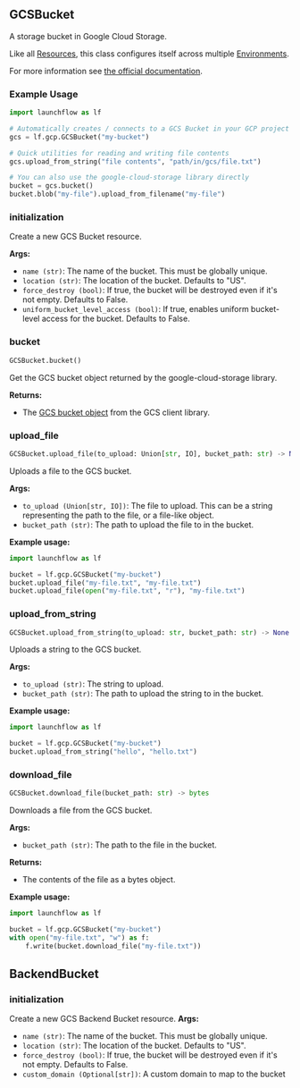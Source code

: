 ## GCSBucket

A storage bucket in Google Cloud Storage.

Like all [Resources](/docs/concepts/resources), this class configures itself across multiple [Environments](/docs/concepts/environments).

For more information see [the official documentation](https://cloud.google.com/storage/docs/overview).

### Example Usage
```python
import launchflow as lf

# Automatically creates / connects to a GCS Bucket in your GCP project
gcs = lf.gcp.GCSBucket("my-bucket")

# Quick utilities for reading and writing file contents
gcs.upload_from_string("file contents", "path/in/gcs/file.txt")

# You can also use the google-cloud-storage library directly
bucket = gcs.bucket()
bucket.blob("my-file").upload_from_filename("my-file")
```

### initialization

Create a new GCS Bucket resource.

**Args:**
- `name (str)`: The name of the bucket. This must be globally unique.
- `location (str)`: The location of the bucket. Defaults to "US".
- `force_destroy (bool)`: If true, the bucket will be destroyed even if it's not empty. Defaults to False.
- `uniform_bucket_level_access (bool)`: If true, enables uniform bucket-level access for the bucket. Defaults to False.

### bucket

```python
GCSBucket.bucket()
```

Get the GCS bucket object returned by the google-cloud-storage library.

**Returns:**
- The [GCS bucket object](https://cloud.google.com/python/docs/reference/storage/latest/google.cloud.storage.bucket.Bucket) from the GCS client library.

### upload\_file

```python
GCSBucket.upload_file(to_upload: Union[str, IO], bucket_path: str) -> None
```

Uploads a file to the GCS bucket.

**Args:**
- `to_upload (Union[str, IO])`: The file to upload. This can be a string representing the path to the file, or a file-like object.
- `bucket_path (str)`: The path to upload the file to in the bucket.

**Example usage:**

```python
import launchflow as lf

bucket = lf.gcp.GCSBucket("my-bucket")
bucket.upload_file("my-file.txt", "my-file.txt")
bucket.upload_file(open("my-file.txt", "r"), "my-file.txt")
```

### upload\_from\_string

```python
GCSBucket.upload_from_string(to_upload: str, bucket_path: str) -> None
```

Uploads a string to the GCS bucket.

**Args:**
- `to_upload (str)`: The string to upload.
- `bucket_path (str)`: The path to upload the string to in the bucket.

**Example usage:**
```python
import launchflow as lf

bucket = lf.gcp.GCSBucket("my-bucket")
bucket.upload_from_string("hello", "hello.txt")
```

### download\_file

```python
GCSBucket.download_file(bucket_path: str) -> bytes
```

Downloads a file from the GCS bucket.

**Args:**
- `bucket_path (str)`: The path to the file in the bucket.

**Returns:**
- The contents of the file as a bytes object.

**Example usage:**
```python
import launchflow as lf

bucket = lf.gcp.GCSBucket("my-bucket")
with open("my-file.txt", "w") as f:
    f.write(bucket.download_file("my-file.txt"))
```

## BackendBucket

### initialization

Create a new GCS Backend Bucket resource.
**Args:**
- `name (str)`: The name of the bucket. This must be globally unique.
- `location (str)`: The location of the bucket. Defaults to "US".
- `force_destroy (bool)`: If true, the bucket will be destroyed even if it's not empty. Defaults to False.
- `custom_domain (Optional[str])`: A custom domain to map to the bucket
